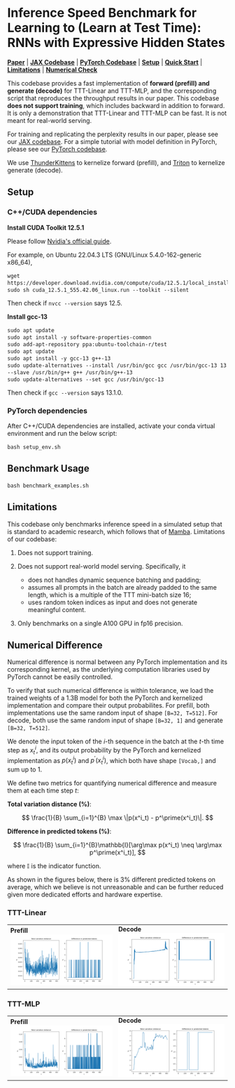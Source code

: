 # Inference Speed Benchmark for Learning to (Learn at Test Time): RNNs with Expressive Hidden States

[**Paper**](https://arxiv.org/abs/2407.04620)
| [**JAX Codebase**](https://github.com/test-time-training/ttt-lm-jax)
| [**PyTorch Codebase**](https://github.com/test-time-training/ttt-lm-pytorch)
| [**Setup**](#setup)
| [**Quick Start**](#benchmark-usage)
| [**Limitations**](#limitations)
| [**Numerical Check**](#numerical-difference)

This codebase provides a fast implementation of **forward (prefill) and generate (decode)** for TTT-Linear and TTT-MLP, 
and the corresponding script that reproduces the throughput results in our paper.
This codebase **does not support training**, which includes backward in addition to forward. It is only a demonstration that TTT-Linear and TTT-MLP can be fast. It is not meant for real-world serving.

For training and replicating the perplexity results in our paper, please see our [JAX codebase](https://github.com/test-time-training/ttt-lm-jax).
For a simple tutorial with model definition in PyTorch, please see our [PyTorch codebase](https://github.com/test-time-training/ttt-lm-pytorch).

We use [ThunderKittens](https://github.com/HazyResearch/ThunderKittens) to kernelize forward (prefill), 
and [Triton](https://github.com/triton-lang/triton) to kernelize generate (decode).

## Setup

### C++/CUDA dependencies

**Install CUDA Toolkit 12.5.1**

Please follow [Nvidia's official guide](https://developer.nvidia.com/cuda-downloads).

For example, on Ubuntu 22.04.3 LTS (GNU/Linux 5.4.0-162-generic x86_64),
```
wget https://developer.download.nvidia.com/compute/cuda/12.5.1/local_installers/cuda_12.5.1_555.42.06_linux.run
sudo sh cuda_12.5.1_555.42.06_linux.run --toolkit --silent
```
Then check if `nvcc --version` says 12.5.

**Install gcc-13**
```
sudo apt update
sudo apt install -y software-properties-common
sudo add-apt-repository ppa:ubuntu-toolchain-r/test
sudo apt update
sudo apt install -y gcc-13 g++-13
sudo update-alternatives --install /usr/bin/gcc gcc /usr/bin/gcc-13 13 --slave /usr/bin/g++ g++ /usr/bin/g++-13
sudo update-alternatives --set gcc /usr/bin/gcc-13
```
Then check if `gcc --version` says 13.1.0.

### PyTorch dependencies

After C++/CUDA dependencies are installed, activate your conda virtual environment and run the below script:
```
bash setup_env.sh
```

## Benchmark Usage

```
bash benchmark_examples.sh
```

## Limitations

This codebase only benchmarks inference speed in a simulated setup that is standard to academic research, which follows that of [Mamba](https://github.com/state-spaces/mamba/blob/main/benchmarks/benchmark_generation_mamba_simple.py).
Limitations of our codebase:

1. Does not support training.

2. Does not support real-world model serving. Specifically, it
   * does not handles dynamic sequence batching and padding;
   * assumes all prompts in the batch are already padded to the same length, which is a multiple of the TTT mini-batch size 16;
   * uses random token indices as input and does not generate meaningful content.

3. Only benchmarks on a single A100 GPU in fp16 precision.

## Numerical Difference

Numerical difference is normal between any PyTorch implementation and its corresponding kernel, 
as the underlying computation libraries used by PyTorch cannot be easily controlled.

To verify that such numerical difference is within tolerance, we load the trained weights of a 1.3B model for both the PyTorch and kernelized implementation and compare their output probabilites. 
For prefill, both implementations use the same random input of shape `[B=32, T=512]`. 
For decode, both use the same random input of shape `[B=32, 1]` and generate `[B=32, T=512]`.

We denote the input token of the $i$-th sequence in the batch at the $t$-th time step as $x^i_t$, and its output probability by the PyTorch and kernelized implementation as $p(x^i_t)$ and $p^\prime(x^i_t)$, which both have shape `[Vocab,]` and sum up to 1.

We define two metrics for quantifying numerical difference and measure them at each time step $t$:

**Total variation distance (%)**:

$$ 
\frac{1}{B} \sum_{i=1}^{B} \max \|p(x^i_t) - p^\prime(x^i_t)\|.
$$

**Difference in predicted tokens (%)**:

$$ 
\frac{1}{B} \sum_{i=1}^{B}\mathbb{I}[\arg\max p(x^i_t) \neq \arg\max p^\prime(x^i_t)],
$$

where $\mathbb{I}$ is the indicator function.

As shown in the figures below, there is 3% different predicted tokens on average, 
which we believe is not unreasonable and can be further reduced given more dedicated efforts and hardware expertise.

### TTT-Linear
<table>
  <tr>
    <td><strong>Prefill</strong><br><img src="fig/ttt_linear_prefill.png" alt="TTT-Linear Prefill" title="TTT-Linear Prefill"></td>
    <td><strong>Decode</strong><br><img src="fig/ttt_linear_decode.png" alt="TTT-Linear Decode" title="TTT-Linear Decode"></td>
  </tr>
</table>

### TTT-MLP
<table>
  <tr>
    <td><strong>Prefill</strong><br><img src="fig/ttt_mlp_prefill.png" alt="TTT-MLP Prefill" title="TTT-MLP Prefill"></td>
    <td><strong>Decode</strong><br><img src="fig/ttt_mlp_decode.png" alt="TTT-MLP Decode" title="TTT-MLP Decode"></td>
  </tr>
</table>

